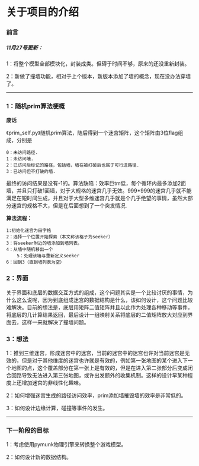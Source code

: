 # 关于项目的介绍
### 前言

##### 11月27号更新：

1：将整个模型全部模块化，封装成类。但碍于时间不够，原来的还没重新封装。

2：新做了撞墙功能，相对于上个版本，新版本添加了墙的概念，现在没办法穿墙了。

***

### 1：随机prim算法梗概
**废话**

《prim_self.py》随机prim算法，随后得到一个迷宫矩阵，这个矩阵由3位flag组成，分别是
    
    0：未访问路径.
    1：未访问墙.
    2：已访问后标记的路径，包括墙，墙在被打破后也属于可行进路径.
    3：已访问但不打破的墙.
最终的访问结果是没有-1的。算法缺陷：效率巨tm低，每个循环内最多添加2面墙，并且只打破1面墙，对于大规格的迷宫几乎无效。999*999的迷宫几乎就不能满足在短时间生成，并且对于大型多维迷宫几乎就是个几乎绝望的事情，虽然大部分迷宫的规格不大，但是在后面想到了一个突发情况.

**算法流程：**

    1:初始化迷宫为田字格
    2：选择一个位置开始探索（本文称该格子为seeker）
    3：将seeker附近的墙添加到墙列表。
    4：从墙中随机移出一个
        5：处理该墙与重新定义seeker
    6：回到3（直到墙列表为空）
   
### 2：界面
关于界面和底层的数据交互方式的组成，这个问题其实是一个比较讨厌的事情，为什么这么说呢，因为到底组成迷宫的数据结构是什么，该如何设计，这个问题比较难解决。目前的想法是，底层用矩阵二值矩阵并且以此作为处理各种移动等事件，将底层的几计算结果返回，最后设计一组映射关系将底层的二值矩阵放大对应到界面去，这样一来就解决了撞墙问题。

    
### 3：想法

1：推到三维迷宫，形成迷宫中的迷宫，当前的迷宫中的迷宫也许对当前迷宫是无效的，但是对于其他维度的迷宫也许就是有效的，例如第一张地图的某个进入下一个地图的点，这个覆盖部分在第一张上是有效的，但是在进入第二张部分后变成闭合回路导致无法进入第三张地图，或许出发额外的收集机制。这样的设计早某种程度上还增加迷宫的非线性化趣味。

2：如何增强迷宫生成的路径访问效率，prim添加墙摧毁墙的效率是非常低的。

3：如何设计边缘计算，碰撞等事件的发生。

***

### 下一阶段的目标

1：考虑使用pymunk物理引擎来转换整个游戏模型。

2：如何设计新的数据结构。

